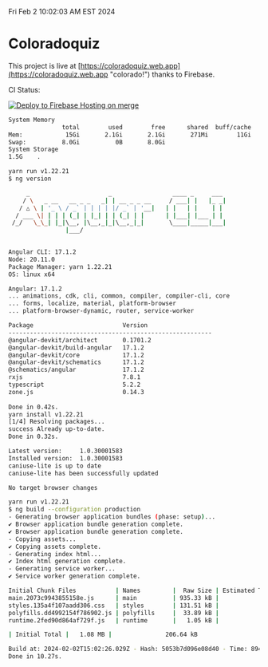 Fri Feb  2 10:02:03 AM EST 2024

# Coloradoquiz


This project is live at [https://coloradoquiz.web.app](https://coloradoquiz.web.app "colorado!") thanks to Firebase.

CI Status: 

[![Deploy to Firebase Hosting on merge](https://github.com/teamkushal/coloradoquiz/actions/workflows/firebase-hosting-merge.yml/badge.svg)](https://github.com/teamkushal/coloradoquiz/actions/workflows/firebase-hosting-merge.yml)

```bash
System Memory
               total        used        free      shared  buff/cache   available
Mem:            15Gi       2.1Gi       2.1Gi       271Mi        11Gi        13Gi
Swap:          8.0Gi          0B       8.0Gi
System Storage
1.5G	.
```
```bash
yarn run v1.22.21
$ ng version

     _                      _                 ____ _     ___
    / \   _ __   __ _ _   _| | __ _ _ __     / ___| |   |_ _|
   / △ \ | '_ \ / _` | | | | |/ _` | '__|   | |   | |    | |
  / ___ \| | | | (_| | |_| | | (_| | |      | |___| |___ | |
 /_/   \_\_| |_|\__, |\__,_|_|\__,_|_|       \____|_____|___|
                |___/
    

Angular CLI: 17.1.2
Node: 20.11.0
Package Manager: yarn 1.22.21
OS: linux x64

Angular: 17.1.2
... animations, cdk, cli, common, compiler, compiler-cli, core
... forms, localize, material, platform-browser
... platform-browser-dynamic, router, service-worker

Package                         Version
---------------------------------------------------------
@angular-devkit/architect       0.1701.2
@angular-devkit/build-angular   17.1.2
@angular-devkit/core            17.1.2
@angular-devkit/schematics      17.1.2
@schematics/angular             17.1.2
rxjs                            7.8.1
typescript                      5.2.2
zone.js                         0.14.3
    
Done in 0.42s.
yarn install v1.22.21
[1/4] Resolving packages...
success Already up-to-date.
Done in 0.32s.
```
```bash
Latest version:     1.0.30001583
Installed version:  1.0.30001583
caniuse-lite is up to date
caniuse-lite has been successfully updated

No target browser changes
```
```bash
yarn run v1.22.21
$ ng build --configuration production
- Generating browser application bundles (phase: setup)...
✔ Browser application bundle generation complete.
✔ Browser application bundle generation complete.
- Copying assets...
✔ Copying assets complete.
- Generating index html...
✔ Index html generation complete.
- Generating service worker...
✔ Service worker generation complete.

Initial Chunk Files           | Names         |  Raw Size | Estimated Transfer Size
main.2073c9943855158e.js      | main          | 935.33 kB |               186.68 kB
styles.135a4f107aadd306.css   | styles        | 131.51 kB |                 8.39 kB
polyfills.dd4992154f786902.js | polyfills     |  33.89 kB |                10.99 kB
runtime.2fed90d864af729f.js   | runtime       |   1.05 kB |               596 bytes

| Initial Total |   1.08 MB |               206.64 kB

Build at: 2024-02-02T15:02:26.029Z - Hash: 5053b7d096e08d40 - Time: 8943ms
Done in 10.27s.
```
